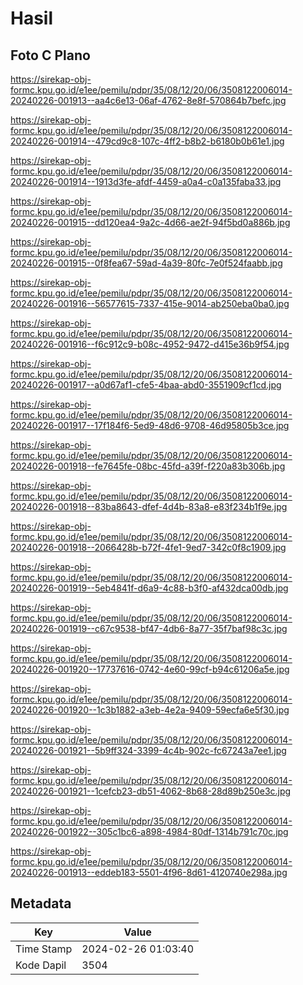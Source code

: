 # Hasil

## Foto C Plano

https://sirekap-obj-formc.kpu.go.id/e1ee/pemilu/pdpr/35/08/12/20/06/3508122006014-20240226-001913--aa4c6e13-06af-4762-8e8f-570864b7befc.jpg

https://sirekap-obj-formc.kpu.go.id/e1ee/pemilu/pdpr/35/08/12/20/06/3508122006014-20240226-001914--479cd9c8-107c-4ff2-b8b2-b6180b0b61e1.jpg

https://sirekap-obj-formc.kpu.go.id/e1ee/pemilu/pdpr/35/08/12/20/06/3508122006014-20240226-001914--1913d3fe-afdf-4459-a0a4-c0a135faba33.jpg

https://sirekap-obj-formc.kpu.go.id/e1ee/pemilu/pdpr/35/08/12/20/06/3508122006014-20240226-001915--dd120ea4-9a2c-4d66-ae2f-94f5bd0a886b.jpg

https://sirekap-obj-formc.kpu.go.id/e1ee/pemilu/pdpr/35/08/12/20/06/3508122006014-20240226-001915--0f8fea67-59ad-4a39-80fc-7e0f524faabb.jpg

https://sirekap-obj-formc.kpu.go.id/e1ee/pemilu/pdpr/35/08/12/20/06/3508122006014-20240226-001916--56577615-7337-415e-9014-ab250eba0ba0.jpg

https://sirekap-obj-formc.kpu.go.id/e1ee/pemilu/pdpr/35/08/12/20/06/3508122006014-20240226-001916--f6c912c9-b08c-4952-9472-d415e36b9f54.jpg

https://sirekap-obj-formc.kpu.go.id/e1ee/pemilu/pdpr/35/08/12/20/06/3508122006014-20240226-001917--a0d67af1-cfe5-4baa-abd0-3551909cf1cd.jpg

https://sirekap-obj-formc.kpu.go.id/e1ee/pemilu/pdpr/35/08/12/20/06/3508122006014-20240226-001917--17f184f6-5ed9-48d6-9708-46d95805b3ce.jpg

https://sirekap-obj-formc.kpu.go.id/e1ee/pemilu/pdpr/35/08/12/20/06/3508122006014-20240226-001918--fe7645fe-08bc-45fd-a39f-f220a83b306b.jpg

https://sirekap-obj-formc.kpu.go.id/e1ee/pemilu/pdpr/35/08/12/20/06/3508122006014-20240226-001918--83ba8643-dfef-4d4b-83a8-e83f234b1f9e.jpg

https://sirekap-obj-formc.kpu.go.id/e1ee/pemilu/pdpr/35/08/12/20/06/3508122006014-20240226-001918--2066428b-b72f-4fe1-9ed7-342c0f8c1909.jpg

https://sirekap-obj-formc.kpu.go.id/e1ee/pemilu/pdpr/35/08/12/20/06/3508122006014-20240226-001919--5eb4841f-d6a9-4c88-b3f0-af432dca00db.jpg

https://sirekap-obj-formc.kpu.go.id/e1ee/pemilu/pdpr/35/08/12/20/06/3508122006014-20240226-001919--c67c9538-bf47-4db6-8a77-35f7baf98c3c.jpg

https://sirekap-obj-formc.kpu.go.id/e1ee/pemilu/pdpr/35/08/12/20/06/3508122006014-20240226-001920--17737616-0742-4e60-99cf-b94c61206a5e.jpg

https://sirekap-obj-formc.kpu.go.id/e1ee/pemilu/pdpr/35/08/12/20/06/3508122006014-20240226-001920--1c3b1882-a3eb-4e2a-9409-59ecfa6e5f30.jpg

https://sirekap-obj-formc.kpu.go.id/e1ee/pemilu/pdpr/35/08/12/20/06/3508122006014-20240226-001921--5b9ff324-3399-4c4b-902c-fc67243a7ee1.jpg

https://sirekap-obj-formc.kpu.go.id/e1ee/pemilu/pdpr/35/08/12/20/06/3508122006014-20240226-001921--1cefcb23-db51-4062-8b68-28d89b250e3c.jpg

https://sirekap-obj-formc.kpu.go.id/e1ee/pemilu/pdpr/35/08/12/20/06/3508122006014-20240226-001922--305c1bc6-a898-4984-80df-1314b791c70c.jpg

https://sirekap-obj-formc.kpu.go.id/e1ee/pemilu/pdpr/35/08/12/20/06/3508122006014-20240226-001913--eddeb183-5501-4f96-8d61-4120740e298a.jpg


## Metadata

| Key        | Value               |
| ---------- | ------------------- |
| Time Stamp | 2024-02-26 01:03:40 |
| Kode Dapil | 3504                |



